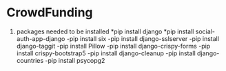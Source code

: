 # CrowdFunding
1. packages needed to be installed
  *pip install django
  *pip install social-auth-app-django
  -pip install six
  -pip install django-sslserver
  -pip install django-taggit
  -pip install Pillow
  -pip install django-crispy-forms
  -pip install crispy-bootstrap5
  -pip install django-cleanup
  -pip install django-countries
  -pip install psycopg2
